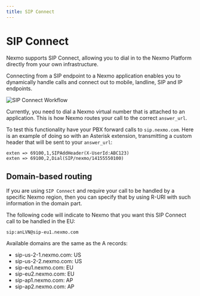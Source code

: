 ```yaml
---
title: SIP Connect
---
```


# SIP Connect

Nexmo supports SIP Connect, allowing you to dial in to the Nexmo Platform directly from your own infrastructure.

Connecting from a SIP endpoint to a Nexmo application enables you to dynamically handle calls and connect out to mobile, landline, SIP and IP endpoints.

![SIP Connect Workflow](/assets/images/workflow_sip_connect.png)

Currently, you need to dial a Nexmo virtual number that is attached to an application. This is how Nexmo routes your call to the correct `answer_url`.

To test this functionality have your PBX forward calls to `sip.nexmo.com`. Here is an example of doing so with an Asterisk extension, transmitting a custom header that will be sent to your `answer_url`:

```
exten => 69100,1,SIPAddHeader(X-UserId:ABC123)
exten => 69100,2,Dial(SIP/nexmo/14155550100)
```

## Domain-based routing

If you are using `SIP Connect` and require your call to be handled by a specific Nexmo region, then you can specify that by using R-URI with such information in the domain part.

The following code will indicate to Nexmo that you want this SIP Connect call to be handled in the EU:

```
sip:anLVN@sip-eu1.nexmo.com
```

Available domains are the same as the A records:

- sip-us-2-1.nexmo.com: US
- sip-us-2-2.nexmo.com: US
- sip-eu1.nexmo.com: EU
- sip-eu2.nexmo.com: EU
- sip-ap1.nexmo.com: AP
- sip-ap2.nexmo.com: AP


